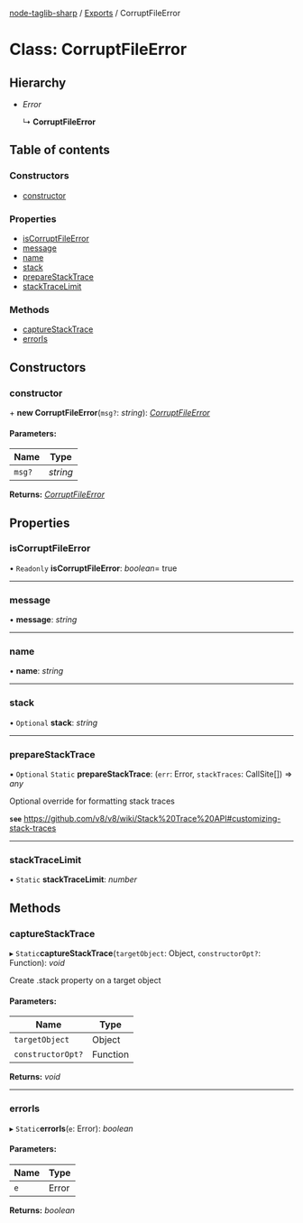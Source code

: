 [node-taglib-sharp](../README.md) / [Exports](../modules.md) / CorruptFileError

# Class: CorruptFileError

## Hierarchy

* *Error*

  ↳ **CorruptFileError**

## Table of contents

### Constructors

- [constructor](corruptfileerror.md#constructor)

### Properties

- [isCorruptFileError](corruptfileerror.md#iscorruptfileerror)
- [message](corruptfileerror.md#message)
- [name](corruptfileerror.md#name)
- [stack](corruptfileerror.md#stack)
- [prepareStackTrace](corruptfileerror.md#preparestacktrace)
- [stackTraceLimit](corruptfileerror.md#stacktracelimit)

### Methods

- [captureStackTrace](corruptfileerror.md#capturestacktrace)
- [errorIs](corruptfileerror.md#erroris)

## Constructors

### constructor

\+ **new CorruptFileError**(`msg?`: *string*): [*CorruptFileError*](corruptfileerror.md)

#### Parameters:

Name | Type |
------ | ------ |
`msg?` | *string* |

**Returns:** [*CorruptFileError*](corruptfileerror.md)

## Properties

### isCorruptFileError

• `Readonly` **isCorruptFileError**: *boolean*= true

___

### message

• **message**: *string*

___

### name

• **name**: *string*

___

### stack

• `Optional` **stack**: *string*

___

### prepareStackTrace

▪ `Optional` `Static` **prepareStackTrace**: (`err`: Error, `stackTraces`: CallSite[]) => *any*

Optional override for formatting stack traces

**`see`** https://github.com/v8/v8/wiki/Stack%20Trace%20API#customizing-stack-traces

___

### stackTraceLimit

▪ `Static` **stackTraceLimit**: *number*

## Methods

### captureStackTrace

▸ `Static`**captureStackTrace**(`targetObject`: Object, `constructorOpt?`: Function): *void*

Create .stack property on a target object

#### Parameters:

Name | Type |
------ | ------ |
`targetObject` | Object |
`constructorOpt?` | Function |

**Returns:** *void*

___

### errorIs

▸ `Static`**errorIs**(`e`: Error): *boolean*

#### Parameters:

Name | Type |
------ | ------ |
`e` | Error |

**Returns:** *boolean*

